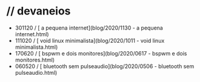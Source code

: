 # // devaneios
- 301120 / [ a pequena internet](blog/2020/1130 - a pequena internet.html)
- 111020 / [ void linux minimalista](blog/2020/1011 - void linux minimalista.html)
- 170620 / [ bspwm e dois monitores](blog/2020/0617 - bspwm e dois monitores.html)
- 060520 / [ bluetooth sem pulseaudio](blog/2020/0506 - bluetooth sem pulseaudio.html)
